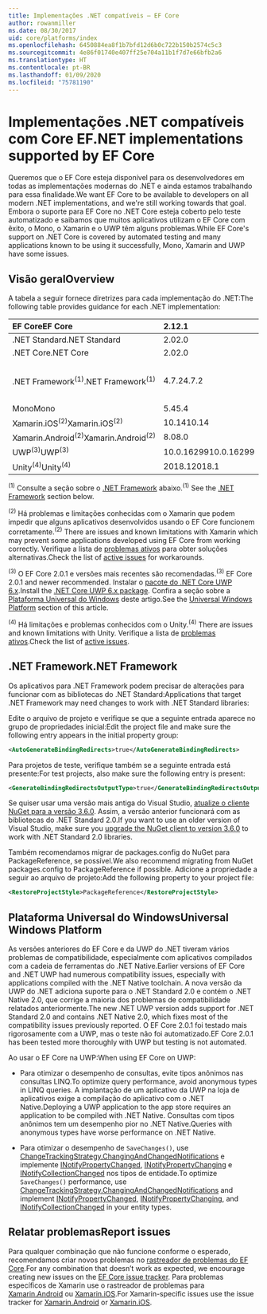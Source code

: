 ```yaml
---
title: Implementações .NET compatíveis – EF Core
author: rowanmiller
ms.date: 08/30/2017
uid: core/platforms/index
ms.openlocfilehash: 6450884ea8f1b7bfd12d6b0c722b150b2574c5c3
ms.sourcegitcommit: 4e86f01740e407ff25e704a11b1f7d7e66bfb2a6
ms.translationtype: HT
ms.contentlocale: pt-BR
ms.lasthandoff: 01/09/2020
ms.locfileid: "75781190"
---
```

# <a name="net-implementations-supported-by-ef-core"></a><span data-ttu-id="4720b-102">Implementações .NET compatíveis com Core EF</span><span class="sxs-lookup"><span data-stu-id="4720b-102">.NET implementations supported by EF Core</span></span>

<span data-ttu-id="4720b-103">Queremos que o EF Core esteja disponível para os desenvolvedores em todas as implementações modernas do .NET e ainda estamos trabalhando para essa finalidade.</span><span class="sxs-lookup"><span data-stu-id="4720b-103">We want EF Core to be available to developers on all modern .NET implementations, and we're still working towards that goal.</span></span> <span data-ttu-id="4720b-104">Embora o suporte para EF Core no .NET Core esteja coberto pelo teste automatizado e saibamos que muitos aplicativos utilizam o EF Core com êxito, o Mono, o Xamarin e o UWP têm alguns problemas.</span><span class="sxs-lookup"><span data-stu-id="4720b-104">While EF Core's support on .NET Core is covered by automated testing and many applications known to be using it successfully, Mono, Xamarin and UWP have some issues.</span></span>

## <a name="overview"></a><span data-ttu-id="4720b-105">Visão geral</span><span class="sxs-lookup"><span data-stu-id="4720b-105">Overview</span></span>

<span data-ttu-id="4720b-106">A tabela a seguir fornece diretrizes para cada implementação do .NET:</span><span class="sxs-lookup"><span data-stu-id="4720b-106">The following table provides guidance for each .NET implementation:</span></span>

| <span data-ttu-id="4720b-107">EF Core</span><span class="sxs-lookup"><span data-stu-id="4720b-107">EF Core</span></span>                       | <span data-ttu-id="4720b-108">2.1</span><span class="sxs-lookup"><span data-stu-id="4720b-108">2.1</span></span>        | <span data-ttu-id="4720b-109">3.0</span><span class="sxs-lookup"><span data-stu-id="4720b-109">3.0</span></span>             | <span data-ttu-id="4720b-110">3.1</span><span class="sxs-lookup"><span data-stu-id="4720b-110">3.1</span></span>        |
|:------------------------------|:-----------|:----------------|:-----------|
| <span data-ttu-id="4720b-111">.NET Standard</span><span class="sxs-lookup"><span data-stu-id="4720b-111">.NET Standard</span></span>                 | <span data-ttu-id="4720b-112">2.0</span><span class="sxs-lookup"><span data-stu-id="4720b-112">2.0</span></span>        | <span data-ttu-id="4720b-113">2.1</span><span class="sxs-lookup"><span data-stu-id="4720b-113">2.1</span></span>             | <span data-ttu-id="4720b-114">2.0</span><span class="sxs-lookup"><span data-stu-id="4720b-114">2.0</span></span>        |
| <span data-ttu-id="4720b-115">.NET Core</span><span class="sxs-lookup"><span data-stu-id="4720b-115">.NET Core</span></span>                     | <span data-ttu-id="4720b-116">2.0</span><span class="sxs-lookup"><span data-stu-id="4720b-116">2.0</span></span>        | <span data-ttu-id="4720b-117">3.0</span><span class="sxs-lookup"><span data-stu-id="4720b-117">3.0</span></span>             | <span data-ttu-id="4720b-118">2.0</span><span class="sxs-lookup"><span data-stu-id="4720b-118">2.0</span></span>        |
| <span data-ttu-id="4720b-119">.NET Framework<sup>(1)</sup></span><span class="sxs-lookup"><span data-stu-id="4720b-119">.NET Framework<sup>(1)</sup></span></span>  | <span data-ttu-id="4720b-120">4.7.2</span><span class="sxs-lookup"><span data-stu-id="4720b-120">4.7.2</span></span>      | <span data-ttu-id="4720b-121">(sem suporte)</span><span class="sxs-lookup"><span data-stu-id="4720b-121">(not supported)</span></span> | <span data-ttu-id="4720b-122">4.7.2</span><span class="sxs-lookup"><span data-stu-id="4720b-122">4.7.2</span></span>      |
| <span data-ttu-id="4720b-123">Mono</span><span class="sxs-lookup"><span data-stu-id="4720b-123">Mono</span></span>                          | <span data-ttu-id="4720b-124">5.4</span><span class="sxs-lookup"><span data-stu-id="4720b-124">5.4</span></span>        | <span data-ttu-id="4720b-125">6.4</span><span class="sxs-lookup"><span data-stu-id="4720b-125">6.4</span></span>             | <span data-ttu-id="4720b-126">5.4</span><span class="sxs-lookup"><span data-stu-id="4720b-126">5.4</span></span>        |
| <span data-ttu-id="4720b-127">Xamarin.iOS<sup>(2)</sup></span><span class="sxs-lookup"><span data-stu-id="4720b-127">Xamarin.iOS<sup>(2)</sup></span></span>     | <span data-ttu-id="4720b-128">10.14</span><span class="sxs-lookup"><span data-stu-id="4720b-128">10.14</span></span>      | <span data-ttu-id="4720b-129">12.16</span><span class="sxs-lookup"><span data-stu-id="4720b-129">12.16</span></span>           | <span data-ttu-id="4720b-130">10.14</span><span class="sxs-lookup"><span data-stu-id="4720b-130">10.14</span></span>      |
| <span data-ttu-id="4720b-131">Xamarin.Android<sup>(2)</sup></span><span class="sxs-lookup"><span data-stu-id="4720b-131">Xamarin.Android<sup>(2)</sup></span></span> | <span data-ttu-id="4720b-132">8.0</span><span class="sxs-lookup"><span data-stu-id="4720b-132">8.0</span></span>        | <span data-ttu-id="4720b-133">10.0</span><span class="sxs-lookup"><span data-stu-id="4720b-133">10.0</span></span>            | <span data-ttu-id="4720b-134">8.0</span><span class="sxs-lookup"><span data-stu-id="4720b-134">8.0</span></span>        |
| <span data-ttu-id="4720b-135">UWP<sup>(3)</sup></span><span class="sxs-lookup"><span data-stu-id="4720b-135">UWP<sup>(3)</sup></span></span>             | <span data-ttu-id="4720b-136">10.0.16299</span><span class="sxs-lookup"><span data-stu-id="4720b-136">10.0.16299</span></span> | <span data-ttu-id="4720b-137">TBD</span><span class="sxs-lookup"><span data-stu-id="4720b-137">TBD</span></span>             | <span data-ttu-id="4720b-138">10.0.16299</span><span class="sxs-lookup"><span data-stu-id="4720b-138">10.0.16299</span></span> |
| <span data-ttu-id="4720b-139">Unity<sup>(4)</sup></span><span class="sxs-lookup"><span data-stu-id="4720b-139">Unity<sup>(4)</sup></span></span>           | <span data-ttu-id="4720b-140">2018.1</span><span class="sxs-lookup"><span data-stu-id="4720b-140">2018.1</span></span>     | <span data-ttu-id="4720b-141">TBD</span><span class="sxs-lookup"><span data-stu-id="4720b-141">TBD</span></span>             | <span data-ttu-id="4720b-142">2018.1</span><span class="sxs-lookup"><span data-stu-id="4720b-142">2018.1</span></span>     |

<span data-ttu-id="4720b-143"><sup>(1)</sup> Consulte a seção sobre o [.NET Framework](#net-framework) abaixo.</span><span class="sxs-lookup"><span data-stu-id="4720b-143"><sup>(1)</sup> See the [.NET Framework](#net-framework) section below.</span></span>

<span data-ttu-id="4720b-144"><sup>(2)</sup> Há problemas e limitações conhecidas com o Xamarin que podem impedir que alguns aplicativos desenvolvidos usando o EF Core funcionem corretamente.</span><span class="sxs-lookup"><span data-stu-id="4720b-144"><sup>(2)</sup> There are issues and known limitations with Xamarin which may prevent some applications developed using EF Core from working correctly.</span></span> <span data-ttu-id="4720b-145">Verifique a lista de [problemas ativos](https://github.com/aspnet/entityframeworkCore/issues?q=is%3Aopen+is%3Aissue+label%3Aarea-xamarin) para obter soluções alternativas.</span><span class="sxs-lookup"><span data-stu-id="4720b-145">Check the list of [active issues](https://github.com/aspnet/entityframeworkCore/issues?q=is%3Aopen+is%3Aissue+label%3Aarea-xamarin) for workarounds.</span></span>

<span data-ttu-id="4720b-146"><sup>(3)</sup> O EF Core 2.0.1 e versões mais recentes são recomendadas.</span><span class="sxs-lookup"><span data-stu-id="4720b-146"><sup>(3)</sup> EF Core 2.0.1 and newer recommended.</span></span> <span data-ttu-id="4720b-147">Instalar o [pacote do .NET Core UWP 6.x](https://www.nuget.org/packages/Microsoft.NETCore.UniversalWindowsPlatform/).</span><span class="sxs-lookup"><span data-stu-id="4720b-147">Install the [.NET Core UWP 6.x package](https://www.nuget.org/packages/Microsoft.NETCore.UniversalWindowsPlatform/).</span></span> <span data-ttu-id="4720b-148">Confira a seção sobre a [Plataforma Universal do Windows](#universal-windows-platform) deste artigo.</span><span class="sxs-lookup"><span data-stu-id="4720b-148">See the [Universal Windows Platform](#universal-windows-platform) section of this article.</span></span>

<span data-ttu-id="4720b-149"><sup>(4)</sup> Há limitações e problemas conhecidos com o Unity.</span><span class="sxs-lookup"><span data-stu-id="4720b-149"><sup>(4)</sup> There are issues and known limitations with Unity.</span></span> <span data-ttu-id="4720b-150">Verifique a lista de [problemas ativos](https://github.com/aspnet/entityframeworkCore/issues?q=is%3Aopen+is%3Aissue+label%3Aarea-unity).</span><span class="sxs-lookup"><span data-stu-id="4720b-150">Check the list of [active issues](https://github.com/aspnet/entityframeworkCore/issues?q=is%3Aopen+is%3Aissue+label%3Aarea-unity).</span></span>

## <a name="net-framework"></a><span data-ttu-id="4720b-151">.NET Framework</span><span class="sxs-lookup"><span data-stu-id="4720b-151">.NET Framework</span></span>

<span data-ttu-id="4720b-152">Os aplicativos para .NET Framework podem precisar de alterações para funcionar com as bibliotecas do .NET Standard:</span><span class="sxs-lookup"><span data-stu-id="4720b-152">Applications that target .NET Framework may need changes to work with .NET Standard libraries:</span></span>

<span data-ttu-id="4720b-153">Edite o arquivo de projeto e verifique se que a seguinte entrada aparece no grupo de propriedades inicial:</span><span class="sxs-lookup"><span data-stu-id="4720b-153">Edit the project file and make sure the following entry appears in the initial property group:</span></span>

``` xml
<AutoGenerateBindingRedirects>true</AutoGenerateBindingRedirects>
```

<span data-ttu-id="4720b-154">Para projetos de teste, verifique também se a seguinte entrada está presente:</span><span class="sxs-lookup"><span data-stu-id="4720b-154">For test projects, also make sure the following entry is present:</span></span>

``` xml
<GenerateBindingRedirectsOutputType>true</GenerateBindingRedirectsOutputType>
```

<span data-ttu-id="4720b-155">Se quiser usar uma versão mais antiga do Visual Studio, [atualize o cliente NuGet para a versão 3.6.0](https://www.nuget.org/downloads). Assim, a versão anterior funcionará com as bibliotecas do .NET Standard 2.0.</span><span class="sxs-lookup"><span data-stu-id="4720b-155">If you want to use an older version of Visual Studio, make sure you [upgrade the NuGet client to version 3.6.0](https://www.nuget.org/downloads) to work with .NET Standard 2.0 libraries.</span></span>

<span data-ttu-id="4720b-156">Também recomendamos migrar de packages.config do NuGet para PackageReference, se possível.</span><span class="sxs-lookup"><span data-stu-id="4720b-156">We also recommend migrating from NuGet packages.config to PackageReference if possible.</span></span> <span data-ttu-id="4720b-157">Adicione a propriedade a seguir ao arquivo de projeto:</span><span class="sxs-lookup"><span data-stu-id="4720b-157">Add the following property to your project file:</span></span>

``` xml
<RestoreProjectStyle>PackageReference</RestoreProjectStyle>
```

## <a name="universal-windows-platform"></a><span data-ttu-id="4720b-158">Plataforma Universal do Windows</span><span class="sxs-lookup"><span data-stu-id="4720b-158">Universal Windows Platform</span></span>

<span data-ttu-id="4720b-159">As versões anteriores do EF Core e da UWP do .NET tiveram vários problemas de compatibilidade, especialmente com aplicativos compilados com a cadeia de ferramentas do .NET Native.</span><span class="sxs-lookup"><span data-stu-id="4720b-159">Earlier versions of EF Core and .NET UWP had numerous compatibility issues, especially with applications compiled with the .NET Native toolchain.</span></span> <span data-ttu-id="4720b-160">A nova versão da UWP do .NET adiciona suporte para o .NET Standard 2.0 e contém o .NET Native 2.0, que corrige a maioria dos problemas de compatibilidade relatados anteriormente.</span><span class="sxs-lookup"><span data-stu-id="4720b-160">The new .NET UWP version adds support for .NET Standard 2.0 and contains .NET Native 2.0, which fixes most of the compatibility issues previously reported.</span></span> <span data-ttu-id="4720b-161">O EF Core 2.0.1 foi testado mais rigorosamente com a UWP, mas o teste não foi automatizado.</span><span class="sxs-lookup"><span data-stu-id="4720b-161">EF Core 2.0.1 has been tested more thoroughly with UWP but testing is not automated.</span></span>

<span data-ttu-id="4720b-162">Ao usar o EF Core na UWP:</span><span class="sxs-lookup"><span data-stu-id="4720b-162">When using EF Core on UWP:</span></span>

* <span data-ttu-id="4720b-163">Para otimizar o desempenho de consultas, evite tipos anônimos nas consultas LINQ.</span><span class="sxs-lookup"><span data-stu-id="4720b-163">To optimize query performance, avoid anonymous types in LINQ queries.</span></span> <span data-ttu-id="4720b-164">A implantação de um aplicativo da UWP na loja de aplicativos exige a compilação do aplicativo com o .NET Native.</span><span class="sxs-lookup"><span data-stu-id="4720b-164">Deploying a UWP application to the app store requires an application to be compiled with .NET Native.</span></span> <span data-ttu-id="4720b-165">Consultas com tipos anônimos tem um desempenho pior no .NET Native.</span><span class="sxs-lookup"><span data-stu-id="4720b-165">Queries with anonymous types have worse performance on .NET Native.</span></span>

* <span data-ttu-id="4720b-166">Para otimizar o desempenho de `SaveChanges()`, use [ChangeTrackingStrategy.ChangingAndChangedNotifications](/dotnet/api/microsoft.entityframeworkcore.changetrackingstrategy) e implemente [INotifyPropertyChanged](https://msdn.microsoft.com/library/system.componentmodel.inotifypropertychanged.aspx), [INotifyPropertyChanging](https://msdn.microsoft.com/library/system.componentmodel.inotifypropertychanging.aspx) e [INotifyCollectionChanged](https://msdn.microsoft.com/library/system.collections.specialized.inotifycollectionchanged.aspx) nos tipos de entidade.</span><span class="sxs-lookup"><span data-stu-id="4720b-166">To optimize `SaveChanges()` performance, use [ChangeTrackingStrategy.ChangingAndChangedNotifications](/dotnet/api/microsoft.entityframeworkcore.changetrackingstrategy) and implement [INotifyPropertyChanged](https://msdn.microsoft.com/library/system.componentmodel.inotifypropertychanged.aspx), [INotifyPropertyChanging](https://msdn.microsoft.com/library/system.componentmodel.inotifypropertychanging.aspx), and [INotifyCollectionChanged](https://msdn.microsoft.com/library/system.collections.specialized.inotifycollectionchanged.aspx) in your entity types.</span></span>

## <a name="report-issues"></a><span data-ttu-id="4720b-167">Relatar problemas</span><span class="sxs-lookup"><span data-stu-id="4720b-167">Report issues</span></span>

<span data-ttu-id="4720b-168">Para qualquer combinação que não funcione conforme o esperado, recomendamos criar novos problemas no [rastreador de problemas do EF Core](https://github.com/aspnet/entityframeworkcore/issues/new).</span><span class="sxs-lookup"><span data-stu-id="4720b-168">For any combination that doesn’t work as expected, we encourage creating new issues on the [EF Core issue tracker](https://github.com/aspnet/entityframeworkcore/issues/new).</span></span> <span data-ttu-id="4720b-169">Para problemas específicos de Xamarin use o rastreador de problemas para [Xamarin.Android](https://github.com/xamarin/xamarin-android/issues/new) ou [Xamarin.iOS](https://github.com/xamarin/xamarin-macios/issues/new).</span><span class="sxs-lookup"><span data-stu-id="4720b-169">For Xamarin-specific issues use the issue tracker for [Xamarin.Android](https://github.com/xamarin/xamarin-android/issues/new) or [Xamarin.iOS](https://github.com/xamarin/xamarin-macios/issues/new).</span></span>
